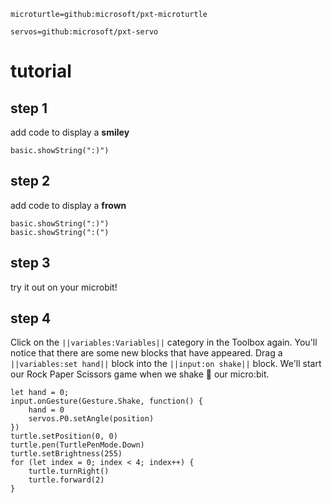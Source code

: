 ```package
microturtle=github:microsoft/pxt-microturtle
```
```package
servos=github:microsoft/pxt-servo
``` 

# tutorial
## step 1

add code to display a **smiley**

```blocks
basic.showString(":)")
```

## step 2

add code to display a **frown**

```blocks
basic.showString(":)")
basic.showString(":(")
```

## step 3

try it out on your microbit!

<script src="https://makecode.com/gh-pages-embed.js"></script><script>makeCodeRender("{{ site.makecode.home_url }}", "{{ site.github.owner_name }}/{{ site.github.repository_name }}");</script>

## step 4

Click on the ``||variables:Variables||`` category in the Toolbox again. You'll notice that there are some new blocks that have appeared. Drag a ``||variables:set hand||`` block into the ``||input:on shake||`` block. We'll start our Rock Paper Scissors game when we shake 👋 our micro:bit.

```blocks
let hand = 0;
input.onGesture(Gesture.Shake, function() {
    hand = 0
    servos.P0.setAngle(position)
})
turtle.setPosition(0, 0)
turtle.pen(TurtlePenMode.Down)
turtle.setBrightness(255)
for (let index = 0; index < 4; index++) {
    turtle.turnRight()
    turtle.forward(2)
}
```